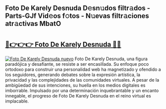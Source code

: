 ## Foto De Karely Desnuda D𝚎sn𝚞dos filtr𝚊dos - Parts-GJf Vid𝚎os f𝚘tos - N𝚞evas filtr𝚊ciones atr𝚊ctivas MbatO

# <h2><a href="http://mb5ciga.tromn.icu/?c=Foto+De+Karely+Desnuda">🔗👉👉👉 Foto De Karely Desnuda 🔗🔗</a></h2>

[![Foto De Karely Desnuda nuevo](https://i.imgur.com/pEAQMta.gif)](http://mb5ciga.tromn.icu/?c=Foto+De+Karely+Desnuda)
Foto De Karely Desnuda, una figura paradójica y desafiante, se resiste a ser encasillada. Su enfoque poco ortodoxo para construir una personalidad web ha magnetizado y ofendido a los seguidores, generando debates sobre la expresión artística, la privacidad y las complejidades de las comunidades virtuales. A pesar de la ambigüedad de sus intenciones, su huella en los medios digitales es imborrable. Impulsado por una determinación inquebrantable y un encanto innegable, el progreso de Foto De Karely Desnuda en el reino virtual es implacable.

